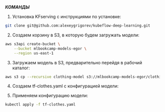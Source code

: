 ***КОМАНДЫ***

1) Установка KFserving с инструкциями по установке:
```bash
git clone git@github.com:alexeygrigorev/kubeflow-deep-learning.git
```

2) Создаем корзину в S3, в которую будем загружать модели:
```bash
aws s3api create-bucket \
    --bucket mlbookcamp-models-egor \
    --region us-east-1 
```

3) Загружаем модель в S3, предварительно перейдя в рабочий каталог:
```bash
aws s3 cp --recursive clothing-model s3://mlbookcamp-models-egor/clothing-model/0001
```

4) Создаем tf-clothes.yaml с конфигурацией модели:

5) Применяем конфигурацию модели:
```bash
kubectl apply -f tf-clothes.yaml
```